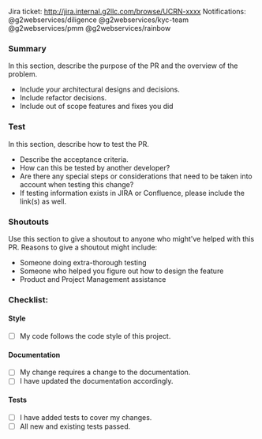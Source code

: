 <!--- Update the ticket number and notification -->
Jira ticket: http://jira.internal.g2llc.com/browse/UCRN-xxxx
Notifications:
@g2webservices/diligence
@g2webservices/kyc-team
@g2webservices/pmm
@g2webservices/rainbow

### Summary
In this section, describe the purpose of the PR and the overview of the problem.
- Include your architectural designs and decisions.
- Include refactor decisions.
- Include out of scope features and fixes you did

### Test
In this section, describe how to test the PR.
- Describe the acceptance criteria.
- How can this be tested by another developer?
- Are there any special steps or considerations that need to be taken into account when testing this change?
- If testing information exists in JIRA or Confluence, please include the link(s) as well.

### Shoutouts
Use this section to give a shoutout to anyone who might've helped with this PR.
Reasons to give a shoutout might include:
- Someone doing extra-thorough testing
- Someone who helped you figure out how to design the feature
- Product and Project Management assistance

### Checklist:
#### Style
- [ ] My code follows the code style of this project.
#### Documentation
- [ ] My change requires a change to the documentation.
- [ ] I have updated the documentation accordingly.
#### Tests
- [ ] I have added tests to cover my changes.
- [ ] All new and existing tests passed.
